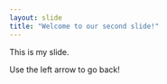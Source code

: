 ```yaml
---
layout: slide
title: "Welcome to our second slide!"
---
```

This is my slide.

Use the left arrow to go back!
